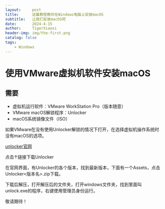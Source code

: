 ```yaml
---
layout:     post
title:      这篇教程教你在Windows电脑上安装macOS
subtitle:   让我们安装macOS吧
date:       2024-4-15
author:     TigerXiaoxi
header-img: img/the-first.png
catalog: false
tags:
    - Windows
---
```



# 使用VMware虚拟机软件安装macOS

需要
------------

- 虚拟机运行软件：VMware WorkStation Pro（版本随意）
- VMware macOS解锁程序：Unlocker
- macOS系统镜像文件（ISO）

如果VMware在没有使用Unlocker解锁的情况下打开，在选择虚拟机操作系统时没有macOS的选项。

[unlocker官网](https://github.com/DrDonk/unlocker/releases)

点击↑链接下载Unlocker

在官网界面，有Unlocker的各个版本，找到最新版本，下面有一个Assets，点击Unlocker<版本名>.zip下载。

下载后解压，打开解压后的文件夹，打开windows文件夹，找到里面叫unlock.exe的程序，右键使用管理员身份运行。

敬请期待！
